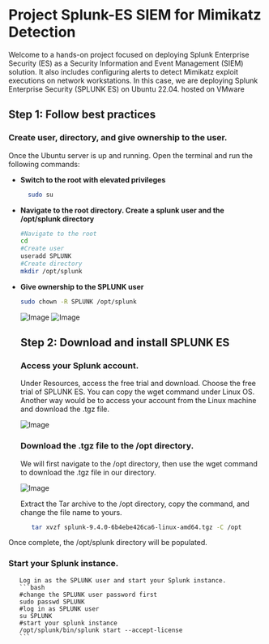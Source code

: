 # Project Splunk-ES SIEM for Mimikatz Detection
Welcome to a hands-on project focused on deploying Splunk Enterprise Security (ES) as a Security Information and Event Management (SIEM) solution. It also includes configuring alerts to detect Mimikatz exploit executions on network workstations.
In this case, we are deploying Splunk Enterprise Security (SPLUNK ES) on Ubuntu 22.04. hosted on VMware


## Step 1: Follow best practices

### Create user, directory, and give ownership to the user.
Once the Ubuntu server is up and running. Open the terminal and run the following commands: 
- **Switch to the root with elevated privileges**
  ```bash 
    sudo su
  ```
- **Navigate to the root directory. Create a splunk user and the /opt/splunk directory**
  ```bash 
  #Navigate to the root
  cd
  #Create user
  useradd SPLUNK
  #Create directory
  mkdir /opt/splunk
  ```
- **Give ownership to the SPLUNK user**
  ```bash
  sudo chown -R SPLUNK /opt/splunk
     ```
  ![Image](https://github.com/user-attachments/assets/a3436836-6aaa-406c-af26-74616c5053b2)
  ![Image](https://github.com/user-attachments/assets/082c1a60-9cac-430b-86b8-39ce702bba92)

  ## Step 2: Download and install SPLUNK ES
  ### Access your Splunk account.

   Under Resources, access the free trial and download. Choose the free trial of SPLUNK ES. You can copy the wget command under Linux OS. Another way would be to access your account from the Linux machine and download the .tgz file.
  
     
  
  ![Image](https://github.com/user-attachments/assets/f9ed4308-5cea-4569-8d63-e93f56ab8829)

  ### Download the .tgz file to the /opt directory.

     We will first navigate to the /opt directory, then use the wget command to download the .tgz file in our directory. 
  
   ![Image](https://github.com/user-attachments/assets/237ef338-17e2-4a62-891b-dafa99f016d3)

     Extract the Tar archive to the /opt directory, copy the command, and change the file name to yours. 
  ```bash
     tar xvzf splunk-9.4.0-6b4ebe426ca6-linux-amd64.tgz -C /opt
  ```
Once complete, the /opt/splunk directory will be populated. 
 
  ### Start your Splunk instance.
       Log in as the SPLUNK user and start your Splunk instance.
       ```bash
       #change the SPLUNK user password first
       sudo passwd SPLUNK
       #log in as SPLUNK user
       su SPLUNK
       #start your splunk instance
       /opt/splunk/bin/splunk start --accept-license
       ```
       

      
